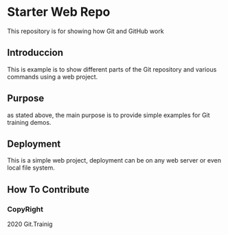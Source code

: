 # Starter Web Repo

This repository is for showing how Git and GitHub work

## Introduccion

This is example is to show different parts of the Git repository and
various commands using a web project.

## Purpose

as stated above, the main purpose is to provide
simple examples for Git training demos.

## Deployment

This is a simple web project, deployment can be on any web server or 
even local file system.

## How To Contribute

### CopyRight
2020 Git.Trainig
